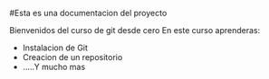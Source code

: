 #Esta es una documentacion del proyecto

Bienvenidos del curso de git desde cero
En este curso aprenderas:
- Instalacion de Git
- Creacion de un repositorio
- .....Y mucho mas